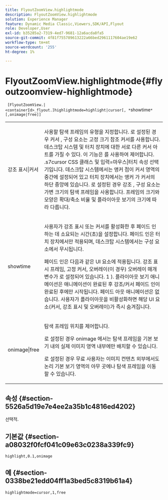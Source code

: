 ```yaml
---
title: FlyoutZoomView.highlightmode
description: FlyoutZoomView.highlightmode
solution: Experience Manager
feature: Dynamic Media Classic,Viewers,SDK/API,Flyout
role: Developer,User
exl-id: b35285a2-7319-4ed7-9681-12a6acda8fa5
source-git-commit: 4f81f755789613222a66bed2961117604ae19e62
workflow-type: tm+mt
source-wordcount: '255'
ht-degree: 1%

---
```


# FlyoutZoomView.highlightmode{#flyoutzoomview-highlightmode}

` [FlyoutZoomView.|<containerId>_flyout.]highlightmode=highlight|cursor[, *`showtime`*[,onimage|free]]`

<table id="table_C6F4C663099F40698874731590A22924"> 
 <tbody> 
  <tr> 
   <td colname="col1"> <p> <span class="codeph"> 강조 표시|커서 </span> </p> </td> 
   <td colname="col2"> <p> 사용할 탐색 프레임의 유형을 지정합니다. 로 설정된 경우 <span class="codeph"> 커서 </span>, 구성 요소는 고정 크기 참조 커서를 사용합니다. 데스크탑 시스템 및 터치 장치에 대한 서로 다른 커서 아트를 가질 수 있다. 이 기능은 를 사용하여 제어합니다. <span class="codeph"> .s7cursor </span> CSS 클래스 및 <span class="codeph"> 입력=마우스|터치 </span> 속성 선택기입니다. 데스크탑 시스템에서는 앵커 점이 커서 영역의 중간에 설정되어 있고 터치 장치에서는 앵커 가 커서의 하단 중앙에 있습니다. 로 설정된 경우 <span class="codeph"> 강조 </span>, 구성 요소는 가변 크기의 탐색 프레임을 사용합니다. 프레임의 크기와 모양은 확대/축소 비율 및 플라이아웃 보기의 크기에 따라 다릅니다. </p> </td> 
  </tr> 
  <tr> 
   <td colname="col1"> <p> <span class="codeph"> <span class="varname"> showtime </span> </span> </p> </td> 
   <td colname="col2"> <p> 사용자가 강조 표시 또는 커서를 활성화한 후 페이드 인하는 데 소요되는 시간(초)을 설정합니다. 페이드 인은 터치 장치에서만 적용되며, 데스크탑 시스템에서는 구성 요소에서 무시됩니다. </p> <p>페이드 인은 다음과 같은 UI 요소에 적용됩니다. 강조 표시 프레임, 고정 커서, 오버레이(이 경우) <span class="codeph"> 오버레이 </span> 매개 변수가 로 설정되어 있습니다. <span class="codeph"> 1 </span>). 플라이아웃 보기 애니메이션은 애니메이션이 완료된 후 강조/커서 페이드 인이 완료된 후에만 시작됩니다. 페이드 아웃 애니메이션은 없습니다. 사용자가 플라이아웃을 비활성화하면 해당 UI 요소(커서, 강조 표시 및 오버레이)가 즉시 숨겨집니다. </p> </td> 
  </tr> 
  <tr> 
   <td colname="col1"> <p> <span class="codeph"> onimage|free </span> </p> </td> 
   <td colname="col2"> <p> 탐색 프레임 위치를 제어합니다. </p> <p>로 설정된 경우 <span class="codeph"> onimage </span>에서는 탐색 프레임을 기본 보기 내의 실제 이미지 영역 내부에만 배치할 수 있습니다. </p> <p>로 설정된 경우 <span class="codeph"> 무료 </span> 사용자는 이미지 컨텐츠 외부에서도 논리 기본 보기 영역의 아무 곳에나 탐색 프레임을 이동할 수 있습니다. </p> </td> 
  </tr> 
 </tbody> 
</table>

## 속성 {#section-5526a5d19e7e4ee2a35b1c4816ed4202}

선택적.

## 기본값 {#section-a08032f0fcf041c09e63c0238a339fc9}

`highlight,0.1,onimage`

## 예 {#section-0338be21edd04ff1a3bed5c8319b61a4}

`highlightmode=cursor,1,free`

